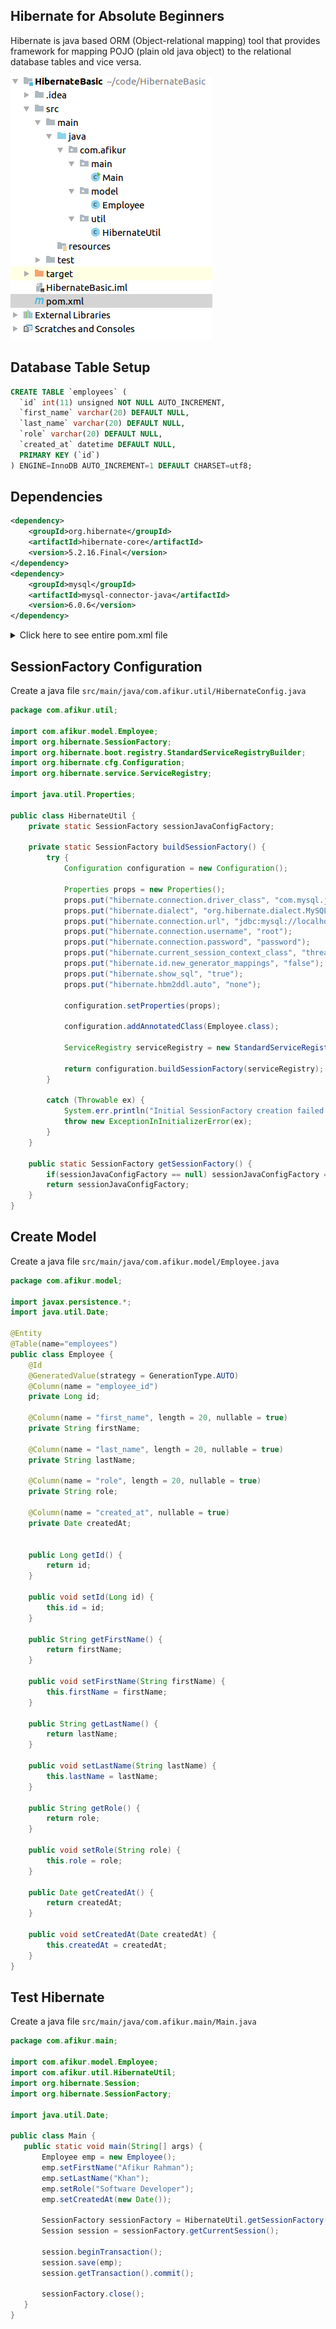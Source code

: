 ## Hibernate for Absolute Beginners
Hibernate is java based ORM (Object-relational mapping) tool that provides framework for mapping POJO (plain old java object) to the relational database tables and vice versa.

![alt text](../images/hibernate-basic-dir.png "Hibernate Basic Directory Structure")

## Database Table Setup
```sql
CREATE TABLE `employees` (
  `id` int(11) unsigned NOT NULL AUTO_INCREMENT,
  `first_name` varchar(20) DEFAULT NULL,
  `last_name` varchar(20) DEFAULT NULL,
  `role` varchar(20) DEFAULT NULL,
  `created_at` datetime DEFAULT NULL,
  PRIMARY KEY (`id`)
) ENGINE=InnoDB AUTO_INCREMENT=1 DEFAULT CHARSET=utf8;
```
## Dependencies
```xml
<dependency>
    <groupId>org.hibernate</groupId>
    <artifactId>hibernate-core</artifactId>
    <version>5.2.16.Final</version>
</dependency>
<dependency>
    <groupId>mysql</groupId>
    <artifactId>mysql-connector-java</artifactId>
    <version>6.0.6</version>
</dependency>
```
<details>
	<summary>Click here to see entire pom.xml file</summary>
	
	<?xml version="1.0" encoding="UTF-8"?>
	<project xmlns="http://maven.apache.org/POM/4.0.0"
	         xmlns:xsi="http://www.w3.org/2001/XMLSchema-instance"
	         xsi:schemaLocation="http://maven.apache.org/POM/4.0.0 http://maven.apache.org/xsd/maven-4.0.0.xsd">
	    <modelVersion>4.0.0</modelVersion>

	    <groupId>com.afikur</groupId>
	    <artifactId>HibernateBasic</artifactId>
	    <version>1.0-SNAPSHOT</version>

	    <dependencies>
	        <dependency>
	            <groupId>org.hibernate</groupId>
	            <artifactId>hibernate-core</artifactId>
	            <version>5.2.16.Final</version>
	        </dependency>
	        <dependency>
	            <groupId>mysql</groupId>
	            <artifactId>mysql-connector-java</artifactId>
	            <version>6.0.6</version>
	        </dependency>
	    </dependencies>
	</project>
</details>

## SessionFactory Configuration

Create a java file `src/main/java/com.afikur.util/HibernateConfig.java`

```java
package com.afikur.util;

import com.afikur.model.Employee;
import org.hibernate.SessionFactory;
import org.hibernate.boot.registry.StandardServiceRegistryBuilder;
import org.hibernate.cfg.Configuration;
import org.hibernate.service.ServiceRegistry;

import java.util.Properties;

public class HibernateUtil {
    private static SessionFactory sessionJavaConfigFactory;

    private static SessionFactory buildSessionFactory() {
        try {
            Configuration configuration = new Configuration();

            Properties props = new Properties();
            props.put("hibernate.connection.driver_class", "com.mysql.jdbc.Driver");
			props.put("hibernate.dialect", "org.hibernate.dialect.MySQL5Dialect");
            props.put("hibernate.connection.url", "jdbc:mysql://localhost/testDB");
            props.put("hibernate.connection.username", "root");
            props.put("hibernate.connection.password", "password");
            props.put("hibernate.current_session_context_class", "thread");
            props.put("hibernate.id.new_generator_mappings", "false");
            props.put("hibernate.show_sql", "true");
            props.put("hibernate.hbm2ddl.auto", "none");

            configuration.setProperties(props);

            configuration.addAnnotatedClass(Employee.class);

            ServiceRegistry serviceRegistry = new StandardServiceRegistryBuilder().applySettings(configuration.getProperties()).build();

            return configuration.buildSessionFactory(serviceRegistry);
        }

        catch (Throwable ex) {
            System.err.println("Initial SessionFactory creation failed." + ex);
            throw new ExceptionInInitializerError(ex);
        }
    }

    public static SessionFactory getSessionFactory() {
        if(sessionJavaConfigFactory == null) sessionJavaConfigFactory = buildSessionFactory();
        return sessionJavaConfigFactory;
    }
}
```

## Create Model
Create a java file `src/main/java/com.afikur.model/Employee.java`

```java
package com.afikur.model;

import javax.persistence.*;
import java.util.Date;

@Entity
@Table(name="employees")
public class Employee {
    @Id
    @GeneratedValue(strategy = GenerationType.AUTO)
    @Column(name = "employee_id")
    private Long id;

    @Column(name = "first_name", length = 20, nullable = true)
    private String firstName;

    @Column(name = "last_name", length = 20, nullable = true)
    private String lastName;

    @Column(name = "role", length = 20, nullable = true)
    private String role;

    @Column(name = "created_at", nullable = true)
    private Date createdAt;


    public Long getId() {
        return id;
    }

    public void setId(Long id) {
        this.id = id;
    }

    public String getFirstName() {
        return firstName;
    }

    public void setFirstName(String firstName) {
        this.firstName = firstName;
    }

    public String getLastName() {
        return lastName;
    }

    public void setLastName(String lastName) {
        this.lastName = lastName;
    }

    public String getRole() {
        return role;
    }

    public void setRole(String role) {
        this.role = role;
    }

    public Date getCreatedAt() {
        return createdAt;
    }

    public void setCreatedAt(Date createdAt) {
        this.createdAt = createdAt;
    }
}
```

## Test Hibernate
Create a java file `src/main/java/com.afikur.main/Main.java`

```java
package com.afikur.main;

import com.afikur.model.Employee;
import com.afikur.util.HibernateUtil;
import org.hibernate.Session;
import org.hibernate.SessionFactory;

import java.util.Date;

public class Main {
   public static void main(String[] args) {
       Employee emp = new Employee();
       emp.setFirstName("Afikur Rahman");
       emp.setLastName("Khan");
       emp.setRole("Software Developer");
       emp.setCreatedAt(new Date());

       SessionFactory sessionFactory = HibernateUtil.getSessionFactory();
       Session session = sessionFactory.getCurrentSession();

       session.beginTransaction();
       session.save(emp);
       session.getTransaction().commit();

       sessionFactory.close();
   }
}
```
